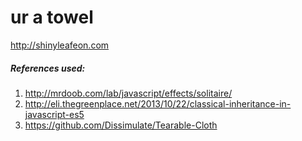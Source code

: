 # ur a towel
http://shinyleafeon.com

##### References used:
1. http://mrdoob.com/lab/javascript/effects/solitaire/
2. http://eli.thegreenplace.net/2013/10/22/classical-inheritance-in-javascript-es5
3. https://github.com/Dissimulate/Tearable-Cloth